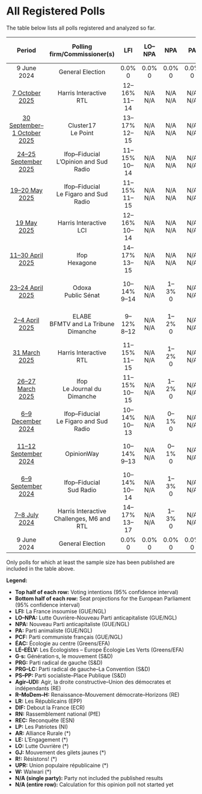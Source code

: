 # All Registered Polls

The table below lists all polls registered and analyzed so far.

| Period     | Polling firm/Commissioner(s) | LFI | LO–NPA | NPA | PA | PCF | ÉAC | LÉ–EÉLV | G·s | PRG | PRG–LC | PS–PP | Agir–UDI | R–MoDem–H | LR | DlF | RN | REC | LP | AR | LE | LO | GJ | R! | UPR | W |
|:----------:|:----------------------------:|:--:|:--:|:--:|:--:|:--:|:--:|:--:|:--:|:--:|:--:|:--:|:--:|:--:|:--:|:--:|:--:|:--:|:--:|:--:|:--:|:--:|:--:|:--:|:--:|:--:|
| 9 June 2024 | General Election | 0.0% <br> 0 | 0.0% <br> 0 | 0.0% <br> 0 | 0.0% <br> 0 | 0.0% <br> 0 | 0.0% <br> 0 | 0.0% <br> 0 | 0.0% <br> 0 | 0.0% <br> 0 | 0.0% <br> 0 | 0.0% <br> 0 | 0.0% <br> 0 | 0.0% <br> 0 | 0.0% <br> 0 | 0.0% <br> 0 | 0.0% <br> 0 | 0.0% <br> 0 | 0.0% <br> 0 | 0.0% <br> 0 | 0.0% <br> 0 | 0.0% <br> 0 | 0.0% <br> 0 | 0.0% <br> 0 | 0.0% <br> 0 | 0.0% <br> 0 |
| [7 October 2025](2025-10-07-HarrisInteractive.html) | Harris Interactive <br> RTL | 12–16% <br> 11–14 | N/A <br> N/A | N/A <br> N/A | N/A <br> N/A | 2–4% <br> 0 | N/A <br> N/A | 2–4% <br> 0 | N/A <br> N/A | N/A <br> N/A | N/A <br> N/A | 11–15% <br> 10–13 | N/A <br> N/A | 12–16% <br> 11–14 | 9–12% <br> 7–11 | 1–2% <br> 0 | 32–38% <br> 29–34 | 5–8% <br> 4–6 | N/A <br> N/A | N/A <br> N/A | N/A <br> N/A | 1–2% <br> 0 | N/A <br> N/A | N/A <br> N/A | N/A <br> N/A | N/A <br> N/A |
| [30 September–1 October 2025](2025-10-01-Cluster17.html) | Cluster17 <br> Le Point | 13–17% <br> 12–15 | N/A <br> N/A | N/A <br> N/A | N/A <br> N/A | 3–5% <br> 0 | N/A <br> N/A | 2–3% <br> 0 | N/A <br> N/A | N/A <br> N/A | N/A <br> N/A | 6–9% <br> 6–8 | N/A <br> N/A | 16–20% <br> 15–19 | 11–14% <br> 10–13 | 3–5% <br> 0–4 | 28–33% <br> 26–31 | 4–7% <br> 0–6 | N/A <br> N/A | N/A <br> N/A | N/A <br> N/A | 1–2% <br> 0 | N/A <br> N/A | N/A <br> N/A | N/A <br> N/A | N/A <br> N/A |
| [24–25 September 2025](2025-09-25-Ifop–Fiducial.html) | Ifop–Fiducial <br> L’Opinion and Sud Radio | 11–15% <br> 10–14 | N/A <br> N/A | N/A <br> N/A | N/A <br> N/A | 3–5% <br> 0–5 | N/A <br> N/A | N/A <br> N/A | N/A <br> N/A | N/A <br> N/A | N/A <br> N/A | 12–16% <br> 11–15 | N/A <br> N/A | 10–13% <br> 9–12 | 10–13% <br> 9–12 | 2–3% <br> 0 | 31–37% <br> 29–36 | 4–6% <br> 0–5 | N/A <br> N/A | N/A <br> N/A | N/A <br> N/A | 1–2% <br> 0 | N/A <br> N/A | N/A <br> N/A | N/A <br> N/A | N/A <br> N/A |
| [19–20 May 2025](2025-05-20-Ifop–Fiducial.html) | Ifop–Fiducial <br> Le Figaro and Sud Radio | 11–15% <br> 11–15 | N/A <br> N/A | N/A <br> N/A | N/A <br> N/A | 3–5% <br> 0 | N/A <br> N/A | 3–6% <br> 0–5 | N/A <br> N/A | N/A <br> N/A | N/A <br> N/A | 3–6% <br> 0–5 | N/A <br> N/A | 19–24% <br> 18–23 | 14–18% <br> 14–17 | 1–3% <br> 0 | 28–34% <br> 27–34 | 3–5% <br> 0 | N/A <br> N/A | N/A <br> N/A | N/A <br> N/A | 1–2% <br> 0 | N/A <br> N/A | N/A <br> N/A | N/A <br> N/A | N/A <br> N/A |
| [19 May 2025](2025-05-19-HarrisInteractive.html) | Harris Interactive <br> LCI | 12–16% <br> 10–14 | N/A <br> N/A | N/A <br> N/A | N/A <br> N/A | 2–4% <br> 0 | N/A <br> N/A | 2–4% <br> 0 | N/A <br> N/A | N/A <br> N/A | N/A <br> N/A | 9–13% <br> 8–11 | N/A <br> N/A | 16–20% <br> 14–19 | 13–17% <br> 12–15 | N/A <br> N/A | 28–33% <br> 24–30 | 4–7% <br> 0–5 | N/A <br> N/A | N/A <br> N/A | N/A <br> N/A | 1–2% <br> 0 | N/A <br> N/A | N/A <br> N/A | N/A <br> N/A | N/A <br> N/A |
| [11–30 April 2025](2025-04-30-Ifop.html) | Ifop <br> Hexagone | 14–17% <br> 13–15 | N/A <br> N/A | N/A <br> N/A | N/A <br> N/A | 2–3% <br> 0 | N/A <br> N/A | 1–3% <br> 0 | N/A <br> N/A | N/A <br> N/A | N/A <br> N/A | 8–10% <br> 7–9 | N/A <br> N/A | 21–24% <br> 19–23 | 7–9% <br> 6–8 | 2–3% <br> 0 | 31–34% <br> 29–32 | 3–5% <br> 0 | N/A <br> N/A | N/A <br> N/A | N/A <br> N/A | 1–2% <br> 0 | N/A <br> N/A | N/A <br> N/A | N/A <br> N/A | N/A <br> N/A |
| [23–24 April 2025](2025-04-24-Odoxa.html) | Odoxa <br> Public Sénat | 10–14% <br> 9–14 | N/A <br> N/A | 1–3% <br> 0 | N/A <br> N/A | 2–4% <br> 0 | N/A <br> N/A | 3–5% <br> 0–4 | N/A <br> N/A | N/A <br> N/A | N/A <br> N/A | 10–14% <br> 10–13 | N/A <br> N/A | 18–23% <br> 17–21 | 8–11% <br> 7–11 | 1–3% <br> 0 | 29–34% <br> 28–32 | 2–4% <br> 0 | N/A <br> N/A | N/A <br> N/A | N/A <br> N/A | 1–2% <br> 0 | N/A <br> N/A | N/A <br> N/A | N/A <br> N/A | N/A <br> N/A |
| [2–4 April 2025](2025-04-04-ELABE.html) | ELABE <br> BFMTV and La Tribune Dimanche | 9–12% <br> 8–12 | N/A <br> N/A | 1–2% <br> 0 | N/A <br> N/A | 4–6% <br> 0–6 | N/A <br> N/A | 4–6% <br> 0–5 | N/A <br> N/A | N/A <br> N/A | N/A <br> N/A | 6–8% <br> 5–8 | N/A <br> N/A | 18–23% <br> 18–23 | 6–9% <br> 6–9 | 2–4% <br> 0 | 30–35% <br> 29–36 | 3–6% <br> 0–5 | N/A <br> N/A | N/A <br> N/A | N/A <br> N/A | 1–2% <br> 0 | N/A <br> N/A | N/A <br> N/A | N/A <br> N/A | N/A <br> N/A |
| [31 March 2025](2025-03-31-HarrisInteractive.html) | Harris Interactive <br> RTL | 11–15% <br> 11–15 | N/A <br> N/A | 1–2% <br> 0 | N/A <br> N/A | 3–5% <br> 0 | N/A <br> N/A | 3–5% <br> 0 | N/A <br> N/A | N/A <br> N/A | N/A <br> N/A | 4–6% <br> 0–6 | N/A <br> N/A | 22–27% <br> 21–27 | 4–7% <br> 0–6 | 1–3% <br> 0 | 33–38% <br> 32–39 | 4–6% <br> 0–6 | N/A <br> N/A | N/A <br> N/A | N/A <br> N/A | 1–2% <br> 0 | N/A <br> N/A | N/A <br> N/A | N/A <br> N/A | N/A <br> N/A |
| [26–27 March 2025](2025-03-27-Ifop.html) | Ifop <br> Le Journal du Dimanche | 11–15% <br> 10–15 | N/A <br> N/A | 1–2% <br> 0 | N/A <br> N/A | 2–5% <br> 0 | N/A <br> N/A | 2–4% <br> 0 | N/A <br> N/A | N/A <br> N/A | N/A <br> N/A | 5–8% <br> 4–7 | N/A <br> N/A | 19–24% <br> 18–23 | 6–9% <br> 5–8 | 2–4% <br> 0 | 33–38% <br> 30–38 | 4–7% <br> 0–6 | N/A <br> N/A | N/A <br> N/A | N/A <br> N/A | 1–2% <br> 0 | N/A <br> N/A | N/A <br> N/A | N/A <br> N/A | N/A <br> N/A |
| [6–9 December 2024](2024-12-09-Ifop–Fiducial.html) | Ifop–Fiducial <br> Le Figaro and Sud Radio | 10–14% <br> 10–13 | N/A <br> N/A | 0–1% <br> 0 | N/A <br> N/A | 2–4% <br> 0 | N/A <br> N/A | 3–6% <br> 0–5 | N/A <br> N/A | N/A <br> N/A | N/A <br> N/A | 4–6% <br> 0–6 | N/A <br> N/A | 21–26% <br> 21–27 | 5–8% <br> 5–8 | 2–5% <br> 0 | 33–39% <br> 33–39 | 3–5% <br> 0 | N/A <br> N/A | N/A <br> N/A | N/A <br> N/A | 0–2% <br> 0 | N/A <br> N/A | 1–2% <br> 0 | N/A <br> N/A | N/A <br> N/A |
| [11–12 September 2024](2024-09-12-OpinionWay.html) | OpinionWay | 10–14% <br> 9–13 | N/A <br> N/A | 0–1% <br> 0 | N/A <br> N/A | 1–3% <br> 0 | N/A <br> N/A | 0–1% <br> 0 | N/A <br> N/A | N/A <br> N/A | N/A <br> N/A | 7–11% <br> 6–10 | N/A <br> N/A | 27–32% <br> 24–29 | 4–7% <br> 0–6 | N/A <br> N/A | 33–39% <br> 30–36 | 3–6% <br> 0–4 | N/A <br> N/A | N/A <br> N/A | N/A <br> N/A | 0–1% <br> 0 | N/A <br> N/A | N/A <br> N/A | N/A <br> N/A | N/A <br> N/A |
| [6–9 September 2024](2024-09-09-Ifop–Fiducial.html) | Ifop–Fiducial <br> Sud Radio | 10–14% <br> 10–14 | N/A <br> N/A | 1–3% <br> 0 | N/A <br> N/A | 4–6% <br> 0–6 | N/A <br> N/A | 2–4% <br> 0 | N/A <br> N/A | N/A <br> N/A | N/A <br> N/A | 4–6% <br> 0–6 | N/A <br> N/A | 19–24% <br> 18–24 | 5–8% <br> 5–8 | 2–3% <br> 0 | 32–37% <br> 30–39 | 4–7% <br> 0–7 | N/A <br> N/A | N/A <br> N/A | N/A <br> N/A | 1–2% <br> 0 | N/A <br> N/A | 1–3% <br> 0 | N/A <br> N/A | N/A <br> N/A |
| [7–8 July 2024](2024-07-08-HarrisInteractive.html) | Harris Interactive <br> Challenges, M6 and RTL | 14–17% <br> 13–17 | N/A <br> N/A | 1–3% <br> 0 | N/A <br> N/A | 3–5% <br> 0 | N/A <br> N/A | 3–4% <br> 0 | N/A <br> N/A | N/A <br> N/A | N/A <br> N/A | 9–12% <br> 9–12 | N/A <br> N/A | 20–24% <br> 20–23 | 4–6% <br> 0–5 | 1–3% <br> 0 | 29–34% <br> 29–33 | 3–5% <br> 0 | N/A <br> N/A | N/A <br> N/A | N/A <br> N/A | 1–2% <br> 0 | N/A <br> N/A | N/A <br> N/A | N/A <br> N/A | N/A <br> N/A |
| 9 June 2024 | General Election | 0.0% <br> 0 | 0.0% <br> 0 | 0.0% <br> 0 | 0.0% <br> 0 | 0.0% <br> 0 | 0.0% <br> 0 | 0.0% <br> 0 | 0.0% <br> 0 | 0.0% <br> 0 | 0.0% <br> 0 | 0.0% <br> 0 | 0.0% <br> 0 | 0.0% <br> 0 | 0.0% <br> 0 | 0.0% <br> 0 | 0.0% <br> 0 | 0.0% <br> 0 | 0.0% <br> 0 | 0.0% <br> 0 | 0.0% <br> 0 | 0.0% <br> 0 | 0.0% <br> 0 | 0.0% <br> 0 | 0.0% <br> 0 | 0.0% <br> 0 |

Only polls for which at least the sample size has been published are included in the table above.

**Legend:**
+ **Top half of each row:** Voting intentions (95% confidence interval)
+ **Bottom half of each row:** Seat projections for the European Parliament (95% confidence interval)
+ **LFI:** La France insoumise (GUE/NGL)
+ **LO–NPA:** Lutte Ouvrière–Nouveau Parti anticapitaliste (GUE/NGL)
+ **NPA:** Nouveau Parti anticapitaliste (GUE/NGL)
+ **PA:** Parti animaliste (GUE/NGL)
+ **PCF:** Parti communiste français (GUE/NGL)
+ **ÉAC:** Écologie au centre (Greens/EFA)
+ **LÉ–EÉLV:** Les Écologistes – Europe Écologie Les Verts (Greens/EFA)
+ **G·s:** Génération·s, le mouvement (S&D)
+ **PRG:** Parti radical de gauche (S&D)
+ **PRG–LC:** Parti radical de gauche–La Convention (S&D)
+ **PS–PP:** Parti socialiste–Place Publique (S&D)
+ **Agir–UDI:** Agir, la droite constructive–Union des démocrates et indépendants (RE)
+ **R–MoDem–H:** Renaissance–Mouvement démocrate–Horizons (RE)
+ **LR:** Les Républicains (EPP)
+ **DlF:** Debout la France (ECR)
+ **RN:** Rassemblement national (PfE)
+ **REC:** Reconquête (ESN)
+ **LP:** Les Patriotes (NI)
+ **AR:** Alliance Rurale (*)
+ **LE:** L’Engagement (*)
+ **LO:** Lutte Ouvrière (*)
+ **GJ:** Mouvement des gilets jaunes (*)
+ **R!:** Résistons! (*)
+ **UPR:** Union populaire républicaine (*)
+ **W:** Walwari (*)
+ **N/A (single party):** Party not included the published results
+ **N/A (entire row):** Calculation for this opinion poll not started yet

